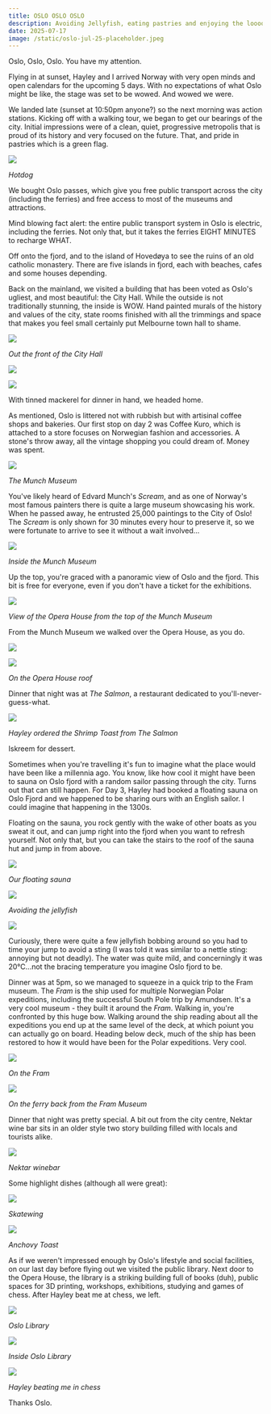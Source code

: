 ```yaml
---
title: OSLO OSLO OSLO
description: Avoiding Jellyfish, eating pastries and enjoying the looooong days
date: 2025-07-17
image: /static/oslo-jul-25-placeholder.jpeg
---
```

Oslo, Oslo, Oslo. You have my attention.

Flying in at sunset, Hayley and I arrived Norway with very open minds and open calendars for the upcoming 5 days. With no expectations of what Oslo might be like, the stage was set to be wowed. And wowed we were.

We landed late (sunset at 10:50pm anyone?) so the next morning was action stations. Kicking off with a walking tour, we began to get our bearings of the city. Initial impressions were of a clean, quiet, progressive metropolis that is proud of its history and very focused on the future. That, and pride in pastries which is a green flag.

![](/images/oslo-july-2025/hotdog.jpeg)

*Hotdog*

We bought Oslo passes, which give you free public transport across the city (including the ferries) and free access to most of the museums and attractions.

Mind blowing fact alert: the entire public transport system in Oslo is electric, including the ferries. Not only that, but it takes the ferries EIGHT MINUTES to recharge WHAT.

Off onto the fjord, and to the island of Hovedøya to see the ruins of an old catholic monastery. There are five islands in fjord, each with beaches, cafes and some houses depending.

Back on the mainland, we visited a building that has been voted as Oslo's ugliest, and most beautiful: the City Hall. While the outside is not traditionally stunning, the inside is WOW. Hand painted murals of the history and values of the city, state rooms finished with all the trimmings and space that makes you feel small certainly put Melbourne town hall to shame.

![](/images/oslo-july-2025/city-hall-ext.jpeg)

*Out the front of the City Hall*

![](/images/oslo-july-2025/city-hall-roof.jpeg)

![](/images/oslo-july-2025/city-hall-wall.jpeg)

With tinned mackerel for dinner in hand, we headed home.

As mentioned, Oslo is littered not with rubbish but with artisinal coffee shops and bakeries. Our first stop on day 2 was Coffee Kuro, which is attached to a store focuses on Norwegian fashion and accessories. A stone's throw away, all the vintage shopping you could dream of. Money was spent.

![](/images/oslo-july-2025/munch-ext.jpeg)

*The Munch Museum*

You've likely heard of Edvard Munch's *Scream*, and as one of Norway's most famous painters there is quite a large museum showcasing his work. When he passed away, he entrusted 25,000 paintings to the City of Oslo! The *Scream* is only shown for 30 minutes every hour to preserve it, so we were fortunate to arrive to see it without a wait involved...

![](/images/oslo-july-2025/munch-int.jpeg)

*Inside the Munch Museum*

Up the top, you're graced with a panoramic view of Oslo and the fjord. This bit is free for everyone, even if you don't have a ticket for the exhibitions.

![](/images/oslo-july-2025/opera-munch.jpeg)

*View of the Opera House from the top of the Munch Museum*

From the Munch Museum we walked over the Opera House, as you do.

![](/images/oslo-july-2025/on-opera-roof.jpeg)

![](/images/oslo-july-2025/opera-roof.jpeg)

*On the Opera House roof*

Dinner that night was at *The Salmon*, a restaurant dedicated to you'll-never-guess-what.

![](/images/oslo-july-2025/prawns.jpeg)

*Hayley ordered the Shrimp Toast from The Salmon*

Iskreem for dessert.

Sometimes when you're travelling it's fun to imagine what the place would have been like a millennia ago. You know, like how cool it might have been to sauna on Oslo fjord with a random sailor passing through the city. Turns out that can still happen. For Day 3, Hayley had booked a floating sauna on Oslo Fjord and we happened to be sharing ours with an English sailor. I could imagine that happening in the 1300s.

Floating on the sauna, you rock gently with the wake of other boats as you sweat it out, and can jump right into the fjord when you want to refresh yourself. Not only that, but you can take the stairs to the roof of the sauna hut and jump in from above.

![](/images/oslo-july-2025/sauna.jpeg)

*Our floating sauna*

![](/images/oslo-july-2025/in-oslo-fjord.jpeg)

*Avoiding the jellyfish*

![](/images/oslo-july-2025/sauna-int.jpeg)

Curiously, there were quite a few jellyfish bobbing around so you had to time your jump to avoid a sting (I was told it was similar to a nettle sting: annoying but not deadly). The water was quite mild, and concerningly it was 20°C...not the bracing temperature you imagine Oslo fjord to be.

Dinner was at 5pm, so we managed to squeeze in a quick trip to the Fram museum. The *Fram* is the ship used for multiple Norwegian Polar expeditions, including the successful South Pole trip by Amundsen. It's a very cool museum - they built it around the *Fram*. Walking in, you're confronted by this huge bow. Walking around the ship reading about all the expeditions you end up at the same level of the deck, at which poiunt you can actually go on board. Heading below deck, much of the ship has been restored to how it would have been for the Polar expeditions. Very cool.

![](/images/oslo-july-2025/on-fram.jpeg)

*On the Fram*

![](/images/oslo-july-2025/on-ferry.jpeg)

*On the ferry back from the Fram Museum*

Dinner that night was pretty special. A bit out from the city centre, Nektar wine bar sits in an older style two story building filled with locals and tourists alike.

![](/images/oslo-july-2025/nektar.jpeg)

*Nektar winebar*

Some highlight dishes (although all were great):

![](/images/oslo-july-2025/skatewing.jpeg)

*Skatewing*

![](/images/oslo-july-2025/anchovy-toast.jpeg)

*Anchovy Toast*

As if we weren't impressed enough by Oslo's lifestyle and social facilities, on our last day before flying out we visited the public library. Next door to the Opera House, the library is a striking building full of books (duh), public spaces for 3D printing, workshops, exhibitions, studying and games of chess. After Hayley beat me at chess, we left.

![](/images/oslo-july-2025/library-ext.jpeg)

*Oslo Library*

![](/images/oslo-july-2025/library-int.jpeg)

*Inside Oslo Library*

![](/images/oslo-july-2025/chess.jpeg)

*Hayley beating me in chess*

Thanks Oslo.
